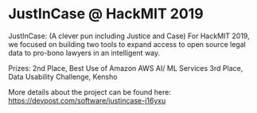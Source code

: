 # JustInCase @ HackMIT 2019

JustInCase: (A clever pun including Justice and Case)
For HackMIT 2019, we focused on building two tools to expand access to open source legal data to pro-bono lawyers in an intelligent way. 

Prizes:
2nd Place, Best Use of Amazon AWS AI/ ML Services
3rd Place, Data Usability Challenge, Kensho

More details about the project can be found here: https://devpost.com/software/justincase-j16yxu
